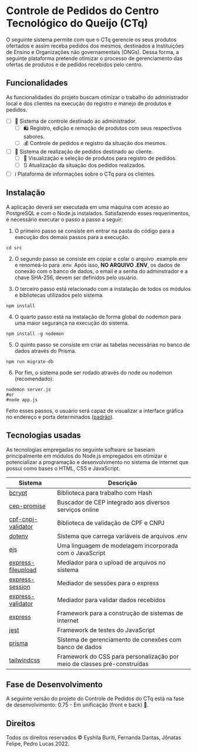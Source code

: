 # Controle de Pedidos do Centro Tecnológico do Queijo (CTq)

O seguinte sistema permite com que o CTq gerencie os seus produtos ofertados e assim receba pedidos dos mesmos, destinados a Instituições de Ensino e Organizações não governamentais (ONGs). Dessa forma, a seguinte plataforma pretende otimizar o processo de gerenciamento das ofertas de produtos e de pedidos recebidos pelo centro.

## Funcionalidades

As funcionalidades do projeto buscam otimizar o trabalho do administrador local e dos clientes na execução do registro e manejo de produtos e pedidos.

* [ ] 🏬 Sistema de controle destinado ao administrador.
  + [ ] 🛍 Registro, edição e remoção de produtos com seus respectivos sabores.
  + [ ] 💰 Controle de pedidos e registro da situação dos mesmos.
* [ ] 🏪 Sistema de realização de pedidos destinado ao cliente.
  + [ ] 🛒 Visualização e seleção de produtos para registro de pedidos.
  + [ ] 🔃 Atualização da situação dos pedidos realizados.
* [ ] ℹ Plataforma de informações sobre o CTq para os clientes.

## Instalação

A aplicação deverá ser executada em uma máquina com acesso ao PostgreSQL e com o Node.js instalados. Satisfazendo esses requerimentos, é necessário executar o passo a passo a seguir:

1. O primeiro passo se consiste em entrar na pasta do código para a execução dos demais passos para a execução.

```shell
cd src
```

2. O segundo passo se consiste em copiar e colar o arquivo .example.env e renomeá-lo para .env. Após isso, **NO ARQUIVO .ENV**, os dados de conexão com o banco de dados, o email e a senha do adminstrador e a chave SHA-256, devem ser definidos pelo usuário.

3. O terceiro passo está relacionado com a instalação de todos os módulos e bibliotecas utilizados pelo sistema.

````shell
npm install
````

4. O quarto passo está na instalação de forma global do nodemon para uma maior segurança na execução do sistema.

```shell
npm install -g nodemon
```

5. O quinto passo se consiste em criar as tabelas necessárias no banco de dados através do Prisma.

```shell
npm run migrate-db
```

6. Por fim, o sistema pode ser rodado através do node ou nodemon (recomendado):
```shell
nodemon server.js
#or
#node app.js
```

Feito esses passos, o usuário será capaz de visualizar a interface gráfica no endereço e porta determinados ([padrão](localhost:3000)).

## Tecnologias usadas

As tecnologias empregadas no seguinte software se baseiam principalmente em módulos do Node.js empregados em otimizar e potencializar a programação e desenvolvimento no sistema de internet que possui como bases o HTML, CSS e JavaScript.

| Sistema         | Descrição                                                                |
|-----------------|--------------------------------------------------------------------------|
| [bcrypt](https://www.npmjs.com/package/bcrypt) | Biblioteca para trabalho com Hash |
| [cep-promise](https://github.com/BrasilAPI/cep-promise) | Buscador de CEP integrado aos diversos serviços online |
| [cpf-cnpj-validator](https://www.npmjs.com/package/cpf-cnpj-validator) | Biblioteca de validação de CPF e CNPJ |
| [dotenv](https://www.npmjs.com/package/dotenv)          | Sistema que carrega variáveis de arquivos .env                           |
| [ejs](https://ejs.co/)             | Uma linguagem de modelagem incorporada com o JavaScript                  |
| [express-fileupload](https://www.npmjs.com/package/express-fileupload) | Mediador para o upload de arquivos no sistema |
| [express-session](https://www.npmjs.com/package/express-session) | Mediador de sessões para o express                                       |
| [express-validator](https://express-validator.github.io/docs/) | Mediador para validar dados recebidos |
| [express](https://expressjs.com/pt-br/)      | Framework para a construção de sistemas de internet                      |
| [jest](https://jestjs.io/pt-BR/)            | Framework de testes do JavaScript                                        |
| [prisma](https://www.prisma.io/)          | Sistema de gerenciamento de conexões com banco de dados                  |
| [tailwindcss](https://tailwindcss.com/)     | Framework do CSS para personalização por meio de classes pré-construídas |

## Fase de Desenvolvimento

A seguinte versão do projeto do Controle de Pedidos do CTq está na fase de desenvolvimento: 0.75 - Em unificação (front e back) 🔀.

## Direitos

Todos os direitos reservados © Eyshila Buriti, Fernanda Dantas, Jônatas Felipe, Pedro Lucas 2022.